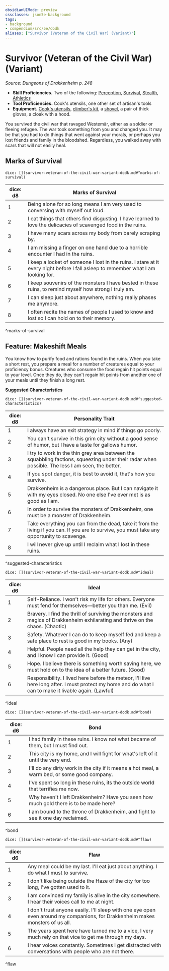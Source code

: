 ```yaml
---
obsidianUIMode: preview
cssclasses: json5e-background
tags:
- background
- compendium/src/5e/dodk
aliases: ["Survivor (Veteran of the Civil War) (Variant)"]
---
```

# Survivor (Veteran of the Civil War) (Variant)
*Source: Dungeons of Drakkenheim p. 248*  

- **Skill Proficiencies.** Two of the following: [Perception](/Systems/5e/rules/skills.md#Perception), [Survival](/Systems/5e/rules/skills.md#Survival), [Stealth](/Systems/5e/rules/skills.md#Stealth), [Athletics](/Systems/5e/rules/skills.md#Athletics)  
- **Tool Proficiencies.** Cook's utensils, one other set of artisan's tools  
- **Equipment.** [Cook's utensils](/Systems/5e/items/cooks-utensils.md), [climber's kit](/Systems/5e/items/climbers-kit.md), a [shovel](/Systems/5e/items/shovel.md), a pair of thick gloves, a cloak with a hood.  

You survived the civil war that ravaged Westemär, either as a soldier or fleeing refugee. The war took something from you and changed you. It may be that you had to do things that went against your morals, or perhaps you lost friends and family in the bloodshed. Regardless, you walked away with scars that will not easily heal.

## Marks of Survival

`dice: [](survivor-veteran-of-the-civil-war-variant-dodk.md#^marks-of-survival)`

| dice: d8 | Marks of Survival |
|----------|-------------------|
| 1 | Being alone for so long means I am very used to conversing with myself out loud. |
| 2 | I eat things that others find disgusting. I have learned to love the delicacies of scavenged food in the ruins. |
| 3 | I have many scars across my body from barely scraping by. |
| 4 | I am missing a finger on one hand due to a horrible encounter I had in the ruins. |
| 5 | I keep a locket of someone I lost in the ruins. I stare at it every night before I fall asleep to remember what I am looking for. |
| 6 | I keep souvenirs of the monsters I have bested in these ruins, to remind myself how strong I truly am. |
| 7 | I can sleep just about anywhere, nothing really phases me anymore. |
| 8 | I often recite the names of people I used to know and lost so I can hold on to their memory. |
^marks-of-survival

## Feature: Makeshift Meals

You know how to purify food and rations found in the ruins. When you take a short rest, you prepare a meal for a number of creatures equal to your proficiency bonus. Creatures who consume the food regain hit points equal to your level. Once they do, they can't regain hit points from another one of your meals until they finish a long rest.

**Suggested Characteristics**

`dice: [](survivor-veteran-of-the-civil-war-variant-dodk.md#^suggested-characteristics)`

| dice: d8 | Personality Trait |
|----------|-------------------|
| 1 | I always have an exit strategy in mind if things go poorly. |
| 2 | You can't survive in this grim city without a good sense of humor, but I have a taste for gallows humor. |
| 3 | I try to work in the thin grey area between the squabbling factions, squeezing under their radar when possible. The less I am seen, the better. |
| 4 | If you spot danger, it is best to avoid it, that's how you survive. |
| 5 | Drakkenheim is a dangerous place. But I can navigate it with my eyes closed. No one else I've ever met is as good as I am. |
| 6 | In order to survive the monsters of Drakkenheim, one must be a monster of Drakkenheim. |
| 7 | Take everything you can from the dead, take it from the living if you can. If you are to survive, you must take any opportunity to scavenge. |
| 8 | I will never give up until I reclaim what I lost in these ruins. |
^suggested-characteristics

`dice: [](survivor-veteran-of-the-civil-war-variant-dodk.md#^ideal)`

| dice: d6 | Ideal |
|----------|-------|
| 1 | Self-Reliance. I won't risk my life for others. Everyone must fend for themselves—better you than me. (Evil) |
| 2 | Bravery. I find the thrill of surviving the monsters and magics of Drakkenheim exhilarating and thrive on the chaos. (Chaotic) |
| 3 | Safety. Whatever I can do to keep myself fed and keep a safe place to rest is good in my books. (Any) |
| 4 | Helpful. People need all the help they can get in the city, and I know I can provide it. (Good) |
| 5 | Hope. I believe there is something worth saving here, we must hold on to the idea of a better future. (Good) |
| 6 | Responsibility. I lived here before the meteor, I'll live here long after. I must protect my home and do what I can to make it livable again. (Lawful) |
^ideal

`dice: [](survivor-veteran-of-the-civil-war-variant-dodk.md#^bond)`

| dice: d6 | Bond |
|----------|------|
| 1 | I had family in these ruins. I know not what became of them, but I must find out. |
| 2 | This city is my home, and I will fight for what's left of it until the very end. |
| 3 | I'll do any dirty work in the city if it means a hot meal, a warm bed, or some good company. |
| 4 | I've spent so long in these ruins, its the outside world that terrifies me now. |
| 5 | Why haven't I left Drakkenheim? Have you seen how much gold there is to be made here? |
| 6 | I am bound to the throne of Drakkenheim, and fight to see it one day reclaimed. |
^bond

`dice: [](survivor-veteran-of-the-civil-war-variant-dodk.md#^flaw)`

| dice: d6 | Flaw |
|----------|------|
| 1 | Any meal could be my last. I'll eat just about anything. I do what I must to survive. |
| 2 | I don't like being outside the Haze of the city for too long, I've gotten used to it. |
| 3 | I am convinced my family is alive in the city somewhere. I hear their voices call to me at night. |
| 4 | I don't trust anyone easily. I'll sleep with one eye open even around my companions, for Drakkenheim makes monsters of us all. |
| 5 | The years spent here have turned me to a vice, I very much rely on that vice to get me through my days. |
| 6 | I hear voices constantly. Sometimes I get distracted with conversations with people who are not there. |
^flaw